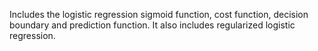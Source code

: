 Includes the logistic regression sigmoid function, cost function, decision boundary and prediction function. It also includes regularized logistic regression.
